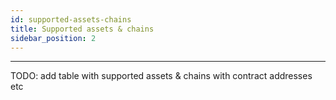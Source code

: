 ```yaml
---
id: supported-assets-chains
title: Supported assets & chains
sidebar_position: 2
---
```


---

TODO: add table with supported assets & chains with contract addresses etc
